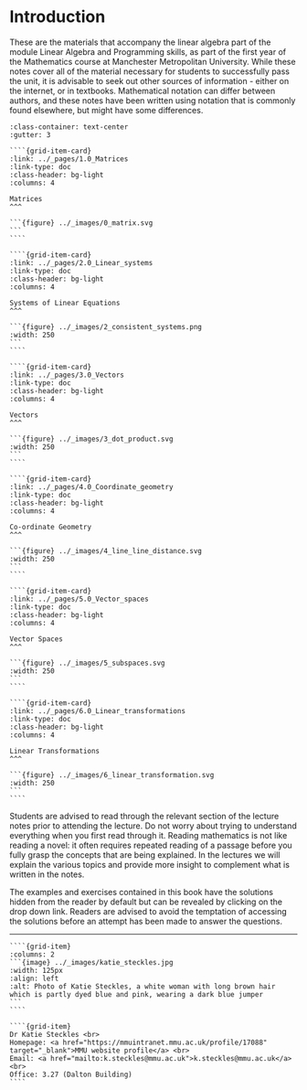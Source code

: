 
# Introduction

These are the materials that accompany the linear algebra part of the module Linear Algebra and Programming skills, as part of the first year of the Mathematics course at Manchester Metropolitan University. While these notes cover all of the material necessary for students to successfully pass the unit, it is advisable to seek out other sources of information - either on the internet, or in textbooks. Mathematical notation can differ between authors, and these notes have been written using notation that is commonly found elsewhere, but might have some differences.

`````{grid} 1 1 2 3
:class-container: text-center
:gutter: 3

````{grid-item-card}
:link: ../_pages/1.0_Matrices
:link-type: doc
:class-header: bg-light
:columns: 4

Matrices
^^^

```{figure} ../_images/0_matrix.svg
```
````

````{grid-item-card}
:link: ../_pages/2.0_Linear_systems
:link-type: doc
:class-header: bg-light
:columns: 4

Systems of Linear Equations
^^^

```{figure} ../_images/2_consistent_systems.png
:width: 250
```
````

````{grid-item-card}
:link: ../_pages/3.0_Vectors
:link-type: doc
:class-header: bg-light
:columns: 4

Vectors
^^^

```{figure} ../_images/3_dot_product.svg
:width: 250
```
````

````{grid-item-card}
:link: ../_pages/4.0_Coordinate_geometry
:link-type: doc
:class-header: bg-light
:columns: 4

Co-ordinate Geometry
^^^

```{figure} ../_images/4_line_line_distance.svg
:width: 250
```
````

````{grid-item-card}
:link: ../_pages/5.0_Vector_spaces
:link-type: doc
:class-header: bg-light
:columns: 4

Vector Spaces
^^^

```{figure} ../_images/5_subspaces.svg
:width: 250
```
````

````{grid-item-card}
:link: ../_pages/6.0_Linear_transformations
:link-type: doc
:class-header: bg-light
:columns: 4

Linear Transformations
^^^

```{figure} ../_images/6_linear_transformation.svg
:width: 250
```
````
`````

Students are advised to read through the relevant section of the lecture notes prior to attending the lecture. Do not worry about trying to understand everything when you first read through it. Reading mathematics is not like reading a novel: it often requires repeated reading of a passage before you fully grasp the concepts that are being explained. In the lectures we will explain the various topics and provide more insight to complement what is written in the notes.

The examples and exercises contained in this book have the solutions hidden from the reader by default but can be revealed by clicking on the drop down link. Readers are advised to avoid the temptation of accessing the solutions before an attempt has been made to answer the questions.

---

`````{grid}
````{grid-item}
:columns: 2
```{image} ../_images/katie_steckles.jpg
:width: 125px
:align: left
:alt: Photo of Katie Steckles, a white woman with long brown hair which is partly dyed blue and pink, wearing a dark blue jumper
```
````

````{grid-item}
Dr Katie Steckles <br>
Homepage: <a href="https://mmuintranet.mmu.ac.uk/profile/17088" target="_blank">MMU website profile</a> <br>
Email: <a href="mailto:k.steckles@mmu.ac.uk">k.steckles@mmu.ac.uk</a> <br>
Office: 3.27 (Dalton Building)
````

`````
